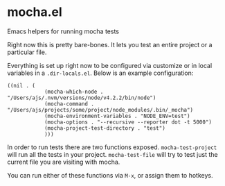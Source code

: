 # mocha.el
Emacs helpers for running mocha tests

Right now this is pretty bare-bones. It lets you test an entire project or a particular file.

Everything is set up right now to be configured via customize or in local variables in a `.dir-locals.el`. Below is an example configuration:

```
((nil . (
            (mocha-which-node . "/Users/ajs/.nvm/versions/node/v4.2.2/bin/node")
            (mocha-command . "/Users/ajs/projects/some/project/node_modules/.bin/_mocha")
            (mocha-environment-variables . "NODE_ENV=test")
            (mocha-options . "--recursive --reporter dot -t 5000")
            (mocha-project-test-directory . "test")
            )))

```

In order to run tests there are two functions exposed. `mocha-test-project` will run all the tests in your project. `mocha-test-file` will try to test just the current file you are visiting with mocha.

You can run either of these functions via `M-x`, or assign them to hotkeys.
